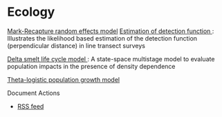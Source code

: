 #  Ecology

[Mark-Recapture random effects model][1]
[Estimation of detection function ][2]
:  Illustrates the likelihood based estimation of the detection function (perpendicular distance) in line transect surveys

[Delta smelt life cycle model ][3]
:  A state-space multistage model to evaluate population impacts in the presence of density dependence

[Theta-logistic population growth model][4]

Document Actions

* [RSS feed][5]

[1]: ../mark-recapture/mark-recapture-random-effects-model.html
[2]: ../sampling/line-transect-methods/estimation-of-detection-function/estimation-of-detection-function.html
[3]: ../state-space-models/delta-smelt-life-cycle-model/delta-smelt-life-cycle-model.html
[4]: ../state-space-models/theta-logistic-population-growth-model/theta-logistic-population-growth-model.html
[5]: ./RSS ""
